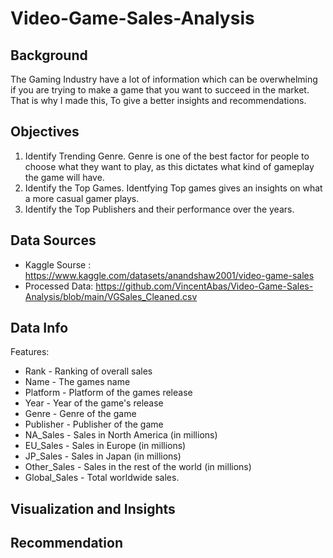 # Video-Game-Sales-Analysis

## Background

  The Gaming Industry have a lot of information which can be overwhelming if you are trying to make a game that you want to succeed in the market. 
  That is why I made this, To give a better insights and recommendations.
  
## Objectives
  1. Identify Trending Genre. Genre is one of the best factor for people to choose what they want to play, as this dictates what kind of gameplay the game will have.
  2. Identify the Top Games. Identfying Top games gives an insights on what a more casual gamer plays.
  3. Identify the Top Publishers and their performance over the years. 

## Data Sources
   - Kaggle Sourse : https://www.kaggle.com/datasets/anandshaw2001/video-game-sales
   -  Processed Data: https://github.com/VincentAbas/Video-Game-Sales-Analysis/blob/main/VGSales_Cleaned.csv

## Data Info
  Features:
  
  - Rank - Ranking of overall sales
  - Name - The games name
  - Platform - Platform of the games release
  - Year - Year of the game's release
  - Genre - Genre of the game
  - Publisher - Publisher of the game
  - NA_Sales - Sales in North America (in millions)
  - EU_Sales - Sales in Europe (in millions)
  - JP_Sales - Sales in Japan (in millions)
  - Other_Sales - Sales in the rest of the world (in millions)
  - Global_Sales - Total worldwide sales.

## Visualization and Insights

## Recommendation
